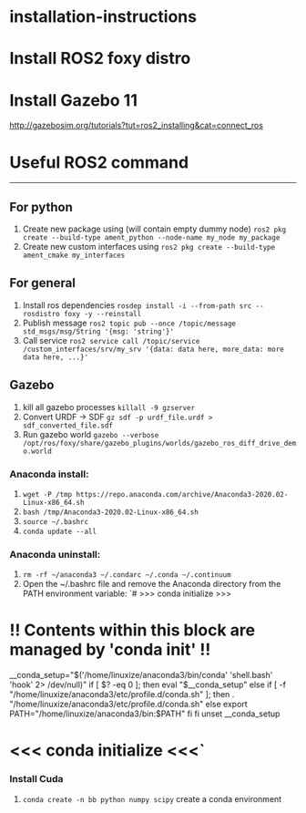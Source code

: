 # installation-instructions

# Install ROS2 foxy distro

# Install Gazebo 11 
http://gazebosim.org/tutorials?tut=ros2_installing&cat=connect_ros 

# Useful ROS2 command
---
## For python 
1. Create new package using (will contain empty dummy node) `ros2 pkg create --build-type ament_python --node-name my_node my_package`
2. Create new custom interfaces using `ros2 pkg create --build-type ament_cmake my_interfaces`
## For general
1. Install ros dependencies `rosdep install -i --from-path src --rosdistro foxy -y --reinstall`
2. Publish message `ros2 topic pub --once /topic/message std_msgs/msg/String '{msg: 'string'}'`
3. Call service `ros2 service call /topic/service /custom_interfaces/srv/my_srv '{data: data here, more_data: more data here, ...}'`
## Gazebo
1. kill all gazebo processes `killall -9 gzserver`
2. Convert URDF -> SDF `gz sdf -p urdf_file.urdf > sdf_converted_file.sdf`
3. Run gazebo world `gazebo --verbose /opt/ros/foxy/share/gazebo_plugins/worlds/gazebo_ros_diff_drive_demo.world`

### Anaconda install:
1. `wget -P /tmp https://repo.anaconda.com/archive/Anaconda3-2020.02-Linux-x86_64.sh`
2. `bash /tmp/Anaconda3-2020.02-Linux-x86_64.sh`
3. `source ~/.bashrc`
4. `conda update --all`
### Anaconda uninstall:
1. `rm -rf ~/anaconda3 ~/.condarc ~/.conda ~/.continuum`
2. Open the ~/.bashrc file and remove the Anaconda directory from the PATH environment variable:
`# >>> conda initialize >>>
# !! Contents within this block are managed by 'conda init' !!
__conda_setup="$('/home/linuxize/anaconda3/bin/conda' 'shell.bash' 'hook' 2> /dev/null)"
if [ $? -eq 0 ]; then
    eval "$__conda_setup"
else
    if [ -f "/home/linuxize/anaconda3/etc/profile.d/conda.sh" ]; then
        . "/home/linuxize/anaconda3/etc/profile.d/conda.sh"
    else
        export PATH="/home/linuxize/anaconda3/bin:$PATH"
    fi
fi
unset __conda_setup
# <<< conda initialize <<<`
### Install Cuda
1. `conda create -n bb python numpy scipy` create a conda environment
